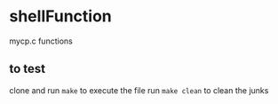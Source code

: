 # shellFunction
mycp.c functions

## to test

clone and run `make` to execute the file
run `make clean` to clean the junks
